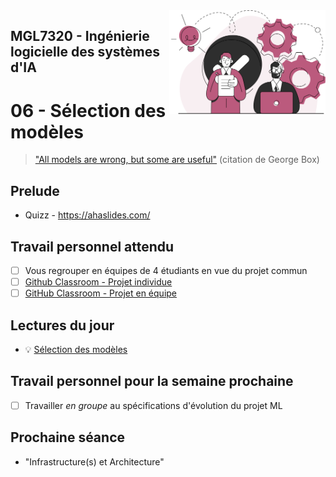 
<img style="float: right;" src="../../images/component_engineering.svg" alt="EngineeringAISystems" width="250"/>

## MGL7320 - Ingénierie logicielle des systèmes d'IA
# 06 - Sélection des modèles

> ["All models are wrong, but some are useful"](https://en.wikipedia.org/wiki/All_models_are_wrong) (citation de George Box)

## Prelude

- Quizz - https://ahaslides.com/

## Travail personnel attendu
- [ ] Vous regrouper en équipes de 4 étudiants en vue du projet commun
- [ ] [Github Classroom - Projet individue](https://classroom.github.com/a/hZT7Ifs6)
- [ ] [GitHub Classroom - Projet en équipe](https://classroom.github.com/a/3yOWEyQK)

## Lectures du jour
- :bulb: [Sélection des modèles](./06_model_selection_slides.pdf)

## Travail personnel pour la semaine prochaine

- [ ] Travailler _en groupe_ au spécifications d'évolution du projet ML

## Prochaine séance

- "Infrastructure(s) et Architecture"
